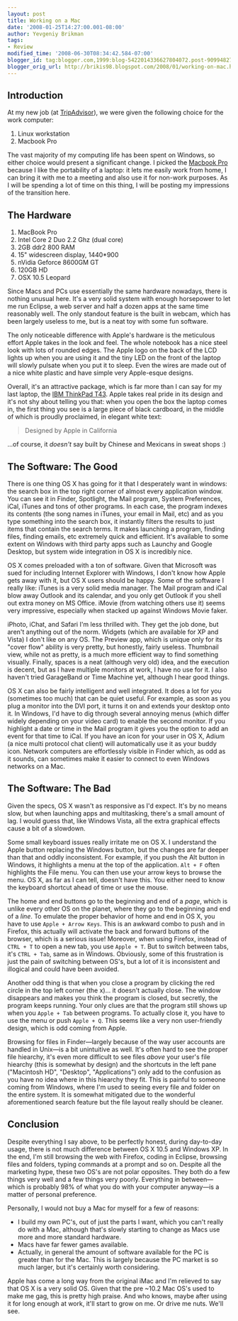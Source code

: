 ```yaml
---
layout: post
title: Working on a Mac
date: '2008-01-25T14:27:00.001-08:00'
author: Yevgeniy Brikman
tags:
- Review
modified_time: '2008-06-30T08:34:42.584-07:00'
blogger_id: tag:blogger.com,1999:blog-5422014336627804072.post-9099482790310530934
blogger_orig_url: http://brikis98.blogspot.com/2008/01/working-on-mac.html
---
```


## Introduction

At my new job (at [TripAdvisor](http://www.tripadvisor.com/)), we were given 
the following choice for the work computer: 

1. Linux workstation 
1. Macbook Pro 

The vast majority of my computing life has been spent on Windows, so either 
choice would present a significant change. I picked the [Macbook 
Pro](http://www.apple.com/macbookpro/) because I like the portability of a 
laptop: it lets me easily work from home, I can bring it with me to a meeting 
and also use it for non-work purposes.  As I will be spending a lot of time on 
this thing, I will be posting my impressions of the transition here. 

## The Hardware 

1. MacBook Pro 
1. Intel Core 2 Duo 2.2 Ghz (dual core) 
1. 2GB ddr2 800 RAM 
1. 15" widescreen display, 1440*900 
1. nVidia Geforce 8600GM GT 
1. 120GB HD 
1. OSX 10.5 Leopard 

Since Macs and PCs use essentially the same hardware nowadays, there is 
nothing unusual here. It's a very solid system with enough horsepower to let 
me run Eclipse, a web server and half a dozen apps at the same time reasonably 
well. The only standout feature is the built in webcam, which has been largely 
useless to me, but is a neat toy with some fun software. 

The only noticeable difference with Apple's hardware is the meticulous effort 
Apple takes in the look and feel. The whole notebook has a nice steel look 
with lots of rounded edges. The Apple logo on the back of the LCD lights up 
when you are using it and the tiny LED on the front of the laptop will slowly 
pulsate when you put it to sleep. Even the wires are made out of a nice white 
plastic and have simple very Apple-esque designs. 

Overall, it's an attractive package, which is far more than I can say for my 
last laptop, the [IBM ThinkPad 
T43](http://www.notebookreview.com/default.asp?newsID=2285). Apple takes real 
pride in its design and it's not shy about telling you that: when you open the 
box the laptop comes in, the first thing you see is a large piece of black 
cardboard, in the middle of which is proudly proclaimed, in elegant white 
text: 

> Designed by Apple in California

...of course, it *doesn't* say built by Chinese and Mexicans in sweat shops :) 

## The Software: The Good

There is one thing OS X has going for it that I desperately want in windows: 
the search box in the top right corner of almost every application window. You 
can see it in Finder, Spotlight, the Mail program, System Preferences, iCal, 
iTunes and tons of other programs. In each case, the program indexes its 
contents (the song names in iTunes, your email in Mail, etc) and as you type 
something into the search box, it instantly filters the results to just items 
that contain the search terms. It makes launching a program, finding files, 
finding emails, etc extremely quick and efficient. It's available to some 
extent on Windows with third party apps such as Launchy and Google Desktop, 
but system wide integration in OS X is incredibly nice. 

OS X comes preloaded with a ton of software. Given that Microsoft was sued for 
including Internet Explorer with Windows, I don't know how Apple gets away 
with it, but OS X users should be happy. Some of the software I really like: 
iTunes is a very solid media manager. The Mail program and iCal blow away 
Outlook and its calendar, and you only get Outlook if you shell out extra 
money on MS Office. iMovie (from watching others use it) seems very 
impressive, especially when stacked up against Windows Movie faker. 

iPhoto, iChat, and Safari I'm less thrilled with. They get the job done, but 
aren't anything out of the norm. Widgets (which are available for XP and 
Vista) I don't like on any OS. The Preview app, which is unique only for its 
"cover flow" ability is very pretty, but honestly, fairly useless. Thumbnail 
view, while not as pretty, is a much more efficient way to find something 
visually. Finally, spaces is a neat (although very old) idea, and the 
execution is decent, but as I have multiple monitors at work, I have no use 
for it. I also haven't tried GarageBand or Time Machine yet, although I hear 
good things. 

OS X can also be fairly intelligent and well integrated. It does a lot for you 
(sometimes too much) that can be quiet useful. For example, as soon as you 
plug a monitor into the DVI port, it turns it on and extends your desktop onto 
it. In Windows, I'd have to dig through several annoying menus (which differ 
widely depending on your video card) to enable the second monitor. If you 
highlight a date or time in the Mail program it gives you the option to add an 
event for that time to iCal. If you have an icon for your user in OS X, Adium 
(a nice multi protocol chat client) will automatically use it as your buddy 
icon. Network computers are effortlessly visible in Finder which, as odd as it 
sounds, can sometimes make it easier to connect to even Windows networks on a 
Mac. 

## The Software: The Bad

Given the specs, OS X wasn't as responsive as I'd expect. It's  by no means 
slow, but when launching apps and multitasking, there's a small amount of lag. 
I would guess that, like Windows Vista, all the extra graphical effects cause 
a bit of a slowdown. 

Some small keyboard issues really irritate me on OS X. I understand the Apple 
button replacing the Windows button, but the changes are far deeper than that 
and oddly inconsistent. For example, if you push the Alt button in Windows, it 
highlights a menu at the top of the application. `Alt + F` often highlights the 
File menu. You can then use your arrow keys to browse the menu. OS X, as far 
as I can tell, doesn't have this. You either need to know the keyboard 
shortcut ahead of time or use the mouse. 

The home and end buttons go to the beginning and end of a *page*, which is 
unlike every other OS on the planet, where they go to the beginning and end of 
a *line*. To emulate the proper behavior of home and end in OS X, you have to 
use `Apple + Arrow Keys`. This is an awkward combo to push and in 
Firefox, this actually will activate the back and forward buttons of the 
browser, which is a serious issue! Moreover, when using Firefox, instead of 
`CTRL + T` to open a new tab, you use `Apple + T`. But to switch between tabs, 
it's `CTRL + Tab`, same as in Windows. Obviously, some of this frustration is 
just the pain of switching between OS's, but a lot of it is inconsistent and 
illogical and could have been avoided. 

Another odd thing is that when you close a program by clicking the red circle 
in the top left corner (the x)... it doesn't actually close. The window 
disappears and makes you think the program is closed, but secretly, the 
program keeps running. Your only clues are that the program still shows up 
when you `Apple + Tab` between programs. To actually close it, you have to use 
the menu or push `Apple + Q`. This seems like a very non user-friendly design, 
which is odd coming from Apple. 

Browsing for files in Finder&mdash;largely because of the way user accounts are 
handled in Unix&mdash;is a bit unintuitive as well. It's often hard to see the 
proper file hiearchy, it's even more difficult to see files *above* your 
user's file hiearchy (this is somewhat by design) and the shortcuts in the 
left pane ("Macintosh HD", "Desktop", "Applications") only add to the 
confusion as you have no idea where in this hiearchy they fit. This is painful 
to someone coming from Windows, where I'm used to seeing every file and folder 
on the entire system. It is somewhat mitigated due to the wonderful 
aforementioned search feature but the file layout really should be cleaner. 

## Conclusion 

Despite everything I say above, to be perfectly honest, during 
day-to-day usage, there is not much difference between OS X 10.5 and Windows 
XP. In the end, I'm still browsing the web with Firefox, coding in Eclipse, 
browsing files and folders, typing commands at a prompt and so on. Despite all 
the marketing hype, these two OS's are not polar opposites. They both do a few 
things very well and a few things very poorly. Everything in between&mdash;which 
is probably 98% of what you do with your computer anyway&mdash;is a matter of 
personal preference. 

Personally, I would not buy a Mac for myself for a few of reasons: 

* I build my own PC's, out of just the parts I want, which you can't really do 
with a Mac, although that's slowly starting to change as Macs use more and 
more standard hardware. 
* Macs have far fewer games available. 
* Actually, in general the amount of software available for the PC is greater 
than for the Mac. This is largely because the PC market is so much larger, but 
it's certainly worth considering. 

Apple has come a long way from the original iMac and I'm relieved to say that 
OS X is a very solid OS. Given that the pre ~10.2 Mac OS's used to make me 
gag, this is pretty high praise. And who knows, maybe after using it for long 
enough at work, it'll start to grow on me. Or drive me nuts. We'll see. 
